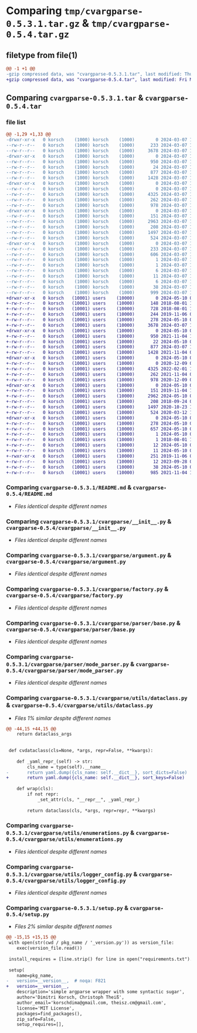 # Comparing `tmp/cvargparse-0.5.3.1.tar.gz` & `tmp/cvargparse-0.5.4.tar.gz`

## filetype from file(1)

```diff
@@ -1 +1 @@
-gzip compressed data, was "cvargparse-0.5.3.1.tar", last modified: Thu Mar  7 12:24:50 2024, max compression
+gzip compressed data, was "cvargparse-0.5.4.tar", last modified: Fri May 10 09:36:16 2024, max compression
```

## Comparing `cvargparse-0.5.3.1.tar` & `cvargparse-0.5.4.tar`

### file list

```diff
@@ -1,29 +1,33 @@
-drwxr-xr-x   0 korsch    (1000) korsch    (1000)        0 2024-03-07 12:24:50.344430 cvargparse-0.5.3.1/
--rw-r--r--   0 korsch    (1000) korsch    (1000)      233 2024-03-07 12:24:50.344430 cvargparse-0.5.3.1/PKG-INFO
--rw-r--r--   0 korsch    (1000) korsch    (1000)     3678 2024-03-07 12:24:10.000000 cvargparse-0.5.3.1/README.md
-drwxr-xr-x   0 korsch    (1000) korsch    (1000)        0 2024-03-07 12:24:50.344430 cvargparse-0.5.3.1/cvargparse/
--rw-r--r--   0 korsch    (1000) korsch    (1000)      950 2024-03-07 12:15:03.000000 cvargparse-0.5.3.1/cvargparse/__init__.py
--rw-r--r--   0 korsch    (1000) korsch    (1000)       24 2024-03-07 12:24:26.000000 cvargparse-0.5.3.1/cvargparse/_version.py
--rw-r--r--   0 korsch    (1000) korsch    (1000)      877 2024-03-07 12:24:10.000000 cvargparse-0.5.3.1/cvargparse/argument.py
--rw-r--r--   0 korsch    (1000) korsch    (1000)     1428 2024-03-07 12:15:03.000000 cvargparse-0.5.3.1/cvargparse/factory.py
-drwxr-xr-x   0 korsch    (1000) korsch    (1000)        0 2024-03-07 12:24:50.344430 cvargparse-0.5.3.1/cvargparse/parser/
--rw-r--r--   0 korsch    (1000) korsch    (1000)        0 2024-03-07 12:15:03.000000 cvargparse-0.5.3.1/cvargparse/parser/__init__.py
--rw-r--r--   0 korsch    (1000) korsch    (1000)     4325 2024-03-07 12:15:03.000000 cvargparse-0.5.3.1/cvargparse/parser/base.py
--rw-r--r--   0 korsch    (1000) korsch    (1000)      262 2024-03-07 12:15:03.000000 cvargparse-0.5.3.1/cvargparse/parser/gpu_parser.py
--rw-r--r--   0 korsch    (1000) korsch    (1000)      978 2024-03-07 12:15:03.000000 cvargparse-0.5.3.1/cvargparse/parser/mode_parser.py
-drwxr-xr-x   0 korsch    (1000) korsch    (1000)        0 2024-03-07 12:24:50.344430 cvargparse-0.5.3.1/cvargparse/utils/
--rw-r--r--   0 korsch    (1000) korsch    (1000)      151 2024-03-07 12:15:03.000000 cvargparse-0.5.3.1/cvargparse/utils/__init__.py
--rw-r--r--   0 korsch    (1000) korsch    (1000)     2963 2024-03-07 12:24:10.000000 cvargparse-0.5.3.1/cvargparse/utils/dataclass.py
--rw-r--r--   0 korsch    (1000) korsch    (1000)      208 2024-03-07 12:15:03.000000 cvargparse-0.5.3.1/cvargparse/utils/decorators.py
--rw-r--r--   0 korsch    (1000) korsch    (1000)     1497 2024-03-07 12:15:03.000000 cvargparse-0.5.3.1/cvargparse/utils/enumerations.py
--rw-r--r--   0 korsch    (1000) korsch    (1000)      524 2024-03-07 12:15:03.000000 cvargparse-0.5.3.1/cvargparse/utils/logger_config.py
-drwxr-xr-x   0 korsch    (1000) korsch    (1000)        0 2024-03-07 12:24:50.344430 cvargparse-0.5.3.1/cvargparse.egg-info/
--rw-r--r--   0 korsch    (1000) korsch    (1000)      233 2024-03-07 12:24:50.000000 cvargparse-0.5.3.1/cvargparse.egg-info/PKG-INFO
--rw-r--r--   0 korsch    (1000) korsch    (1000)      606 2024-03-07 12:24:50.000000 cvargparse-0.5.3.1/cvargparse.egg-info/SOURCES.txt
--rw-r--r--   0 korsch    (1000) korsch    (1000)        1 2024-03-07 12:24:50.000000 cvargparse-0.5.3.1/cvargparse.egg-info/dependency_links.txt
--rw-r--r--   0 korsch    (1000) korsch    (1000)        1 2024-03-07 12:24:36.000000 cvargparse-0.5.3.1/cvargparse.egg-info/not-zip-safe
--rw-r--r--   0 korsch    (1000) korsch    (1000)        6 2024-03-07 12:24:50.000000 cvargparse-0.5.3.1/cvargparse.egg-info/requires.txt
--rw-r--r--   0 korsch    (1000) korsch    (1000)       11 2024-03-07 12:24:50.000000 cvargparse-0.5.3.1/cvargparse.egg-info/top_level.txt
--rw-r--r--   0 korsch    (1000) korsch    (1000)        6 2024-03-07 12:24:18.000000 cvargparse-0.5.3.1/requirements.txt
--rw-r--r--   0 korsch    (1000) korsch    (1000)       38 2024-03-07 12:24:50.344430 cvargparse-0.5.3.1/setup.cfg
--rw-r--r--   0 korsch    (1000) korsch    (1000)      999 2024-03-07 12:15:03.000000 cvargparse-0.5.3.1/setup.py
+drwxr-xr-x   0 korsch   (10001) users    (10000)        0 2024-05-10 09:36:16.669000 cvargparse-0.5.4/
+-rw-r--r--   0 korsch   (10001) users    (10000)      148 2018-08-01 14:15:45.000000 cvargparse-0.5.4/.editorconfig
+-rw-r--r--   0 korsch   (10001) users    (10000)      728 2018-08-01 12:43:34.000000 cvargparse-0.5.4/.gitignore
+-rw-r--r--   0 korsch   (10001) users    (10000)      244 2019-11-06 08:29:47.000000 cvargparse-0.5.4/Makefile
+-rw-r--r--   0 korsch   (10001) users    (10000)      278 2024-05-10 09:36:16.669000 cvargparse-0.5.4/PKG-INFO
+-rw-r--r--   0 korsch   (10001) users    (10000)     3678 2024-03-07 12:19:55.000000 cvargparse-0.5.4/README.md
+drwxr-xr-x   0 korsch   (10001) users    (10000)        0 2024-05-10 09:36:16.669000 cvargparse-0.5.4/cvargparse/
+-rw-r--r--   0 korsch   (10001) users    (10000)      950 2021-11-04 14:03:24.000000 cvargparse-0.5.4/cvargparse/__init__.py
+-rw-r--r--   0 korsch   (10001) users    (10000)       22 2024-05-10 09:36:11.000000 cvargparse-0.5.4/cvargparse/_version.py
+-rw-r--r--   0 korsch   (10001) users    (10000)      877 2024-03-07 12:19:55.000000 cvargparse-0.5.4/cvargparse/argument.py
+-rw-r--r--   0 korsch   (10001) users    (10000)     1428 2021-11-04 09:30:20.000000 cvargparse-0.5.4/cvargparse/factory.py
+drwxr-xr-x   0 korsch   (10001) users    (10000)        0 2024-05-10 09:36:16.669000 cvargparse-0.5.4/cvargparse/parser/
+-rw-r--r--   0 korsch   (10001) users    (10000)        0 2020-12-09 09:08:51.000000 cvargparse-0.5.4/cvargparse/parser/__init__.py
+-rw-r--r--   0 korsch   (10001) users    (10000)     4325 2022-02-01 13:03:57.000000 cvargparse-0.5.4/cvargparse/parser/base.py
+-rw-r--r--   0 korsch   (10001) users    (10000)      262 2021-11-04 09:36:24.000000 cvargparse-0.5.4/cvargparse/parser/gpu_parser.py
+-rw-r--r--   0 korsch   (10001) users    (10000)      978 2020-12-09 09:30:43.000000 cvargparse-0.5.4/cvargparse/parser/mode_parser.py
+drwxr-xr-x   0 korsch   (10001) users    (10000)        0 2024-05-10 09:36:16.669000 cvargparse-0.5.4/cvargparse/utils/
+-rw-r--r--   0 korsch   (10001) users    (10000)      151 2019-11-04 12:28:49.000000 cvargparse-0.5.4/cvargparse/utils/__init__.py
+-rw-r--r--   0 korsch   (10001) users    (10000)     2962 2024-05-10 08:58:36.000000 cvargparse-0.5.4/cvargparse/utils/dataclass.py
+-rw-r--r--   0 korsch   (10001) users    (10000)      208 2018-09-24 07:42:39.000000 cvargparse-0.5.4/cvargparse/utils/decorators.py
+-rw-r--r--   0 korsch   (10001) users    (10000)     1497 2020-10-23 14:28:22.000000 cvargparse-0.5.4/cvargparse/utils/enumerations.py
+-rw-r--r--   0 korsch   (10001) users    (10000)      524 2020-03-12 13:58:14.000000 cvargparse-0.5.4/cvargparse/utils/logger_config.py
+drwxr-xr-x   0 korsch   (10001) users    (10000)        0 2024-05-10 09:36:16.669000 cvargparse-0.5.4/cvargparse.egg-info/
+-rw-r--r--   0 korsch   (10001) users    (10000)      278 2024-05-10 09:36:16.000000 cvargparse-0.5.4/cvargparse.egg-info/PKG-INFO
+-rw-r--r--   0 korsch   (10001) users    (10000)      657 2024-05-10 09:36:16.000000 cvargparse-0.5.4/cvargparse.egg-info/SOURCES.txt
+-rw-r--r--   0 korsch   (10001) users    (10000)        1 2024-05-10 09:36:16.000000 cvargparse-0.5.4/cvargparse.egg-info/dependency_links.txt
+-rw-r--r--   0 korsch   (10001) users    (10000)        1 2018-08-01 12:47:20.000000 cvargparse-0.5.4/cvargparse.egg-info/not-zip-safe
+-rw-r--r--   0 korsch   (10001) users    (10000)       12 2024-05-10 09:36:16.000000 cvargparse-0.5.4/cvargparse.egg-info/requires.txt
+-rw-r--r--   0 korsch   (10001) users    (10000)       11 2024-05-10 09:36:16.000000 cvargparse-0.5.4/cvargparse.egg-info/top_level.txt
+-rwxr-xr-x   0 korsch   (10001) users    (10000)      251 2019-11-06 08:33:10.000000 cvargparse-0.5.4/deploy_latest.sh
+-rw-r--r--   0 korsch   (10001) users    (10000)       12 2023-09-28 07:09:42.000000 cvargparse-0.5.4/requirements.txt
+-rw-r--r--   0 korsch   (10001) users    (10000)       38 2024-05-10 09:36:16.669000 cvargparse-0.5.4/setup.cfg
+-rw-r--r--   0 korsch   (10001) users    (10000)      985 2021-11-04 12:58:59.000000 cvargparse-0.5.4/setup.py
```

### Comparing `cvargparse-0.5.3.1/README.md` & `cvargparse-0.5.4/README.md`

 * *Files identical despite different names*

### Comparing `cvargparse-0.5.3.1/cvargparse/__init__.py` & `cvargparse-0.5.4/cvargparse/__init__.py`

 * *Files identical despite different names*

### Comparing `cvargparse-0.5.3.1/cvargparse/argument.py` & `cvargparse-0.5.4/cvargparse/argument.py`

 * *Files identical despite different names*

### Comparing `cvargparse-0.5.3.1/cvargparse/factory.py` & `cvargparse-0.5.4/cvargparse/factory.py`

 * *Files identical despite different names*

### Comparing `cvargparse-0.5.3.1/cvargparse/parser/base.py` & `cvargparse-0.5.4/cvargparse/parser/base.py`

 * *Files identical despite different names*

### Comparing `cvargparse-0.5.3.1/cvargparse/parser/mode_parser.py` & `cvargparse-0.5.4/cvargparse/parser/mode_parser.py`

 * *Files identical despite different names*

### Comparing `cvargparse-0.5.3.1/cvargparse/utils/dataclass.py` & `cvargparse-0.5.4/cvargparse/utils/dataclass.py`

 * *Files 1% similar despite different names*

```diff
@@ -44,15 +44,15 @@
 	return dataclass_args
 
 
 def cvdataclass(cls=None, *args, repr=False, **kwargs):
 
 	def _yaml_repr_(self) -> str:
 		cls_name = type(self).__name__
-		return yaml.dump({cls_name: self.__dict__}, sort_dicts=False)
+		return yaml.dump({cls_name: self.__dict__}, sort_keys=False)
 
 	def wrap(cls):
 		if not repr:
 			_set_attr(cls, "__repr__", _yaml_repr_)
 
 		return dataclass(cls, *args, repr=repr, **kwargs)
```

### Comparing `cvargparse-0.5.3.1/cvargparse/utils/enumerations.py` & `cvargparse-0.5.4/cvargparse/utils/enumerations.py`

 * *Files identical despite different names*

### Comparing `cvargparse-0.5.3.1/cvargparse/utils/logger_config.py` & `cvargparse-0.5.4/cvargparse/utils/logger_config.py`

 * *Files identical despite different names*

### Comparing `cvargparse-0.5.3.1/setup.py` & `cvargparse-0.5.4/setup.py`

 * *Files 2% similar despite different names*

```diff
@@ -15,15 +15,15 @@
 with open(str(cwd / pkg_name / '_version.py')) as version_file:
 	exec(version_file.read())
 
 install_requires = [line.strip() for line in open("requirements.txt").readlines()]
 
 setup(
 	name=pkg_name,
-	version=__version__,  # noqa: F821
+	version=__version__,
 	description='simple argparse wrapper with some syntactic sugar',
 	author='Dimitri Korsch, Christoph Theiß',
 	author_email='korschdima@gmail.com, theisz.cm@gmail.com',
 	license='MIT License',
 	packages=find_packages(),
 	zip_safe=False,
 	setup_requires=[],
```

